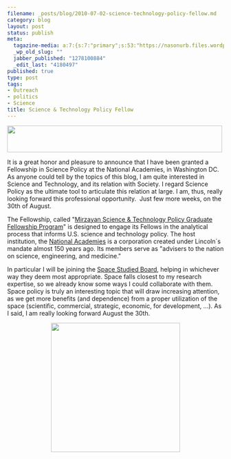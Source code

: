 ```yaml
--- 
filename: _posts/blog/2010-07-02-science-technology-policy-fellow.md
category: blog
layout: post
status: publish
meta: 
  tagazine-media: a:7:{s:7:"primary";s:53:"https://nasonurb.files.wordpress.com/2010/07/earth.gif";s:6:"images";a:2:{s:57:"https://nasonurb.files.wordpress.com/2010/07/picture-1.png";a:6:{s:8:"file_url";s:57:"https://nasonurb.files.wordpress.com/2010/07/picture-1.png";s:5:"width";s:3:"700";s:6:"height";s:2:"87";s:4:"type";s:5:"image";s:4:"area";s:5:"60900";s:9:"file_path";s:0:"";}s:53:"https://nasonurb.files.wordpress.com/2010/07/earth.gif";a:6:{s:8:"file_url";s:53:"https://nasonurb.files.wordpress.com/2010/07/earth.gif";s:5:"width";s:4:"1050";s:6:"height";s:4:"1050";s:4:"type";s:5:"image";s:4:"area";s:7:"1102500";s:9:"file_path";s:0:"";}}s:6:"videos";a:0:{}s:11:"image_count";s:1:"2";s:6:"author";s:7:"4180497";s:7:"blog_id";s:7:"8438084";s:9:"mod_stamp";s:19:"2010-07-22 17:46:01";}
  _wp_old_slug: ""
  jabber_published: "1278100884"
  _edit_last: "4180497"
published: true
type: post
tags: 
- Outreach
- politics
- Science
title: Science & Technology Policy Fellow
---
```

<a href="https://sites.nationalacademies.org/PGA/policyfellows/index.htm"><img class="aligncenter size-full wp-image-820" title="Picture 1" src="https://nasonurb.files.wordpress.com/2010/07/picture-1.png" alt="" width="500" height="62" /></a>

It is a great honor and pleasure to announce that I have been granted a Fellowship in Science Policy at the National Academies, in Washington DC. As anyone could tell by the topics of this blog, I am quite interested in Science and Technology, and its relation with Society. I regard Science Policy as the ultimate tool to articulate this relation at large. I am, thus, really looking forward this professional opportunity.  Just few more weeks, on the 30th of August.

The Fellowship, called "<a href="https://sites.nationalacademies.org/PGA/policyfellows/index.htm">Mirzayan Science &amp; Technology Policy Graduate Fellowship Program</a>" is designed to engage its Fellows in the analytical process that informs U.S. science and technology policy. The host institution, the <a href="www.nationalacademies.org/">National Academies</a> is a corporation created under Lincoln´s mandate almost 150 years ago. Its members serve as "advisers to the nation on science, engineering, and medicine."

<!--more-->In particular I will be joining the <a href="https://sites.nationalacademies.org/SSB/index.htm">Space Studied Board</a>, helping in whichever way they deem most appropriate. Space falls closest to my research expertise, so we already know some ways I could collaborate with them. Space policy is truly an interesting topic that will draw increasing attention, as we get more benefits (and dependence) from a proper utilization of the space (scientific, commercial, strategic, economic, for development, ...). As I said, I am really looking forward August the 30th.
<p style="text-align:center;"><a href="https://www.geo-informatie.nl/courses/grs21306/images/earth.gif"><img class="aligncenter size-full wp-image-822" title="earth" src="https://nasonurb.files.wordpress.com/2010/07/earth.gif" alt="" width="300" height="300" /></a></p>
